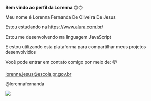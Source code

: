 **Bem vindo ao perfil da Lorenna** 🙃🙃

Meu nome é Lorenna Fernanda De Oliveira De Jesus

Estou estudando na https://www.alura.com.br/

Estou me desenvolvendo na linguagem JavaScript

E estou utilizando esta plataforma para compartilhar meus projetos desenvolvidos

Você pode entrar em contato comigo por meio de: 📪

lorenna.jesus@escola.pr.gov.br

@lorennafernanda

![](https://i.giphy.com/media/v1.Y2lkPTc5MGI3NjExaXBjd3FkaHVnNzU0dXpjN2lsbTAyeHpoZ3F1anlvb2w4MnRmMGdubCZlcD12MV9pbnRlcm5hbF9naWZfYnlfaWQmY3Q9Zw/i1iA5wwEuRQNq/giphy.gif)

